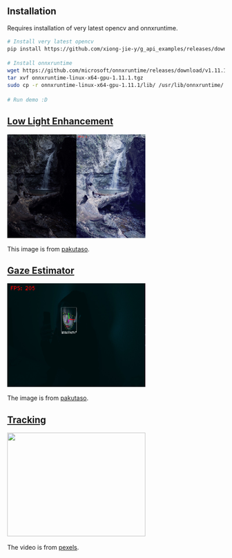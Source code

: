 ## Installation
Requires installation of very latest opencv and onnxruntime.

```sh
# Install very latest opencv
pip install https://github.com/xiong-jie-y/g_api_examples/releases/download/0.1.0/opencv_contrib_python-4.6.0+5de8d66-cp38-cp38-linux_x86_64.whl

# Install onnxruntime
wget https://github.com/microsoft/onnxruntime/releases/download/v1.11.1/onnxruntime-linux-x64-gpu-1.11.1.tgz
tar xvf onnxruntime-linux-x64-gpu-1.11.1.tgz
sudo cp -r onnxruntime-linux-x64-gpu-1.11.1/lib/ /usr/lib/onnxruntime/

# Run demo :D

```


## [Low Light Enhancement](./low_light_enhancement/README.md)
<img src="./readmes/low_light_enhancement_1.png" width="320px" height="240px">

This image is from [pakutaso](https://www.pakutaso.com/20210527134post-34854.html).

## [Gaze Estimator](./gaze_estimator/README.md)
<img src="./readmes/gaze_estimator_2.png" width="320px" height="240px">

The image is from [pakutaso](https://www.pakutaso.com/20210212050post-33462.html).

## [Tracking](./tracking_example/README.md)
<img src="./tracking_example/tracking_bird.gif" width="320px" height="240px">

The video is from [pexels](https://www.pexels.com/ja-jp/video/9862111/).